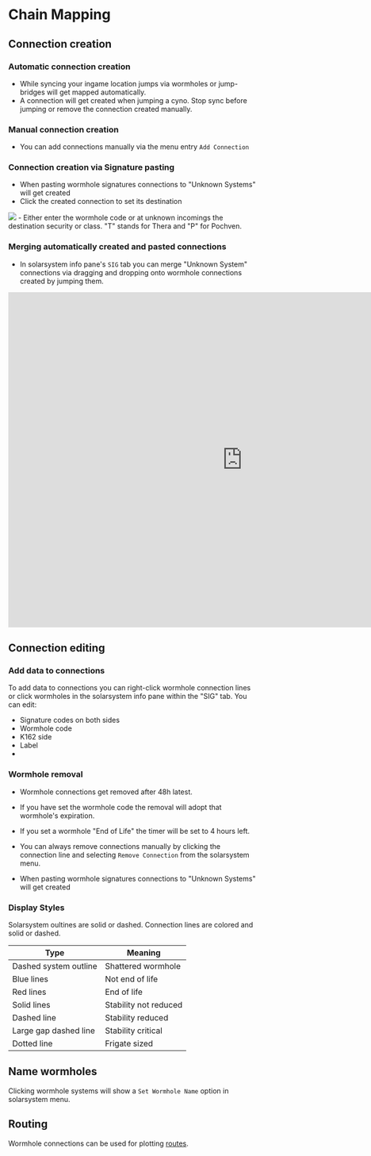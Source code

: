 # Chain Mapping

## Connection creation
### Automatic connection creation
 - While syncing your ingame location jumps via wormholes or jump-bridges will get mapped automatically.
 - A connection will get created when jumping a cyno. Stop sync before jumping or remove the connection created manually.
 
### Manual connection creation
 - You can add connections manually via the menu entry `Add Connection`
 
### Connection creation via Signature pasting
 - When pasting wormhole signatures connections to "Unknown Systems" will get created
 - Click the created connection to set its destination
 <img src="https://raw.githubusercontent.com/Risingson/eveeyedocs/master/docs/images/mapper/incoming_unknown_menu.png">
 - Either enter the wormhole code or at unknown incomings the destination security or class. "T" stands for Thera and "P" for Pochven.

### Merging automatically created and pasted connections
 - In solarsystem info pane's `SIG` tab you can merge "Unknown System"
   connections via dragging and dropping onto wormhole connections
   created by jumping them.

<iframe src="https://www.youtube.com/embed/g7bN3VgXrrY" frameborder="0" style="width: 944px; height: 676px;"></iframe><br>

## Connection editing

### Add data to connections
To add data to connections you can right-click wormhole connection lines or click wormholes in the solarsystem info pane within the "SIG" tab.
You can edit:<br>

 - Signature codes on both sides<br>
 - Wormhole code<br>
 - K162 side<br>
 - Label<br>
 - 
### Wormhole removal
 - Wormhole connections get removed after 48h latest. 
 - If you have set the wormhole code the removal will adopt that wormhole's expiration.
 - If you set a wormhole "End of Life" the timer will be set to 4 hours left.
 - You can always remove connections manually by clicking the connection line and selecting `Remove Connection` from the solarsystem menu.

 - When pasting wormhole signatures connections to "Unknown Systems" will get created





### Display Styles
Solarsystem oultines are solid or dashed. 
Connection lines are colored and solid or dashed.

|Type| Meaning |
|--|--|
| Dashed system outline | Shattered wormhole |
| Blue lines | Not end of life |
| Red lines | End of life |
| Solid lines | Stability not reduced |
| Dashed line | Stability reduced|
| Large gap dashed line| Stability critical |
| Dotted line| Frigate sized |

## Name wormholes
Clicking wormhole systems will show a `Set Wormhole Name` option in solarsystem menu.

## Routing
Wormhole connections can be used for plotting [routes](https://eveeye.readthedocs.io/en/latest/sync/waypoints/).
<!--stackedit_data:
eyJoaXN0b3J5IjpbLTE3ODgyMzY1MjQsMjA4NTY2MzgxNCwxOT
EyOTMxMTIxLDY0NDY4Nzk1NSwtMTY0MTM5NDM3MSwxMzE5ODQz
NjMwLC0xNzAyMjM2NDQ2LC05NzQ4NzU2NDYsLTg0MTY1Mzc5My
wxMTM3MzI1MzcxLDYyMzk4MTA1NSwtNDU0MjQwMzY5LC0xOTQz
OTU1OTc5LDE2MzcxODQ5MCw2NzA3MTk1NTEsLTQ1Nzc4MTMxLC
0zMzI0NDcyOTddfQ==
-->